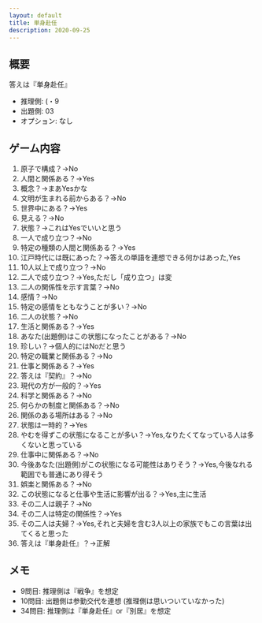 ```yaml
---
layout: default
title: 単身赴任
description: 2020-09-25
---
```


## 概要

答えは『単身赴任』

- 推理側: (・9
- 出題側: 03
- オプション: なし

## ゲーム内容

1. 原子で構成？→No
2. 人間と関係ある？→Yes
3. 概念？→まあYesかな
4. 文明が生まれる前からある？→No
5. 世界中にある？→Yes
6. 見える？→No
7. 状態？→これはYesでいいと思う
8. 一人で成り立つ？→No
9. 特定の種類の人間と関係ある？→Yes
10. 江戸時代には既にあった？→答えの単語を連想できる何かはあった,Yes
11. 10人以上で成り立つ？→No
12. 二人で成り立つ？→Yes,ただし「成り立つ」は変
13. 二人の関係性を示す言葉？→No
14. 感情？→No
15. 特定の感情をともなうことが多い？→No
16. 二人の状態？→No
17. 生活と関係ある？→Yes
18. あなた(出題側)はこの状態になったことがある？→No
19. 珍しい？→個人的にはNoだと思う
20. 特定の職業と関係ある？→No
21. 仕事と関係ある？→Yes
22. 答えは『契約』？→No
23. 現代の方が一般的？→Yes
24. 科学と関係ある？→No
25. 何らかの制度と関係ある？→No
26. 関係のある場所はある？→No
27. 状態は一時的？→Yes
28. やむを得ずこの状態になることが多い？→Yes,なりたくてなっている人は多くないと思っている
29. 仕事中に関係ある？→No
30. 今後あなた(出題側)がこの状態になる可能性はありそう？→Yes,今後なれる範囲でも普通にあり得そう
31. 娯楽と関係ある？→No
32. この状態になると仕事や生活に影響が出る？→Yes,主に生活
33. その二人は親子？→No
34. その二人は特定の関係性？→Yes
35. その二人は夫婦？→Yes,それと夫婦を含む3人以上の家族でもこの言葉は出てくると思った
36. 答えは『単身赴任』？→正解

## メモ

- 9問目: 推理側は『戦争』を想定
- 10問目: 出題側は参勤交代を連想 (推理側は思いついていなかった)
- 34問目: 推理側は『単身赴任』or『別居』を想定
